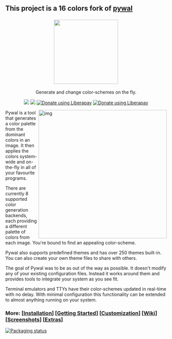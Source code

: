 ## This project is a 16 colors fork of [pywal](https://github.com/dylanaraps/pywal)
<h3 align="center"><img src="https://i.imgur.com/5WgMACe.gif" width="200px"></h3>
<p align="center">Generate and change color-schemes on the fly.</p>

<p align="center">
<a href="./LICENSE.md"><img src="https://img.shields.io/badge/license-MIT-blue.svg"></a>
<a href="https://pypi.python.org/pypi/pywal16/"><img src="https://img.shields.io/pypi/v/pywal16.svg"></a>
<a href="https://liberapay.com/eylles/donate"><img alt="Donate using Liberapay" src="https://img.shields.io/liberapay/receives/eylles.svg?logo=liberapay"></a>
<a href="https://liberapay.com/eylles/donate"><img alt="Donate using Liberapay" src="https://img.shields.io/liberapay/patrons/eylles.svg?logo=liberapay"></a>
</p>

<img src="https://i.imgur.com/V1FuvJP.png" alt="img" align="right" width="400px">

Pywal is a tool that generates a color palette from the dominant colors in an image. It then applies the colors system-wide and on-the-fly in all of your favourite programs.  

There are currently 8 supported color generation backends, each providing a different palette of colors from each image. You're bound to find an appealing color-scheme.

Pywal also supports predefined themes and has over 250 themes built-in. You can also create your own theme files to share with others.

The goal of Pywal was to be as out of the way as possible. It doesn't modify any of your existing configuration files. Instead it works around them and provides tools to integrate your system as you see fit.

Terminal emulators and TTYs have their color-schemes updated in real-time with no delay. With minimal configuration this functionality can be extended to almost anything running on your system.

### More: \[[Installation](https://github.com/eylles/pywal16/wiki/Installation)] \[[Getting Started](https://github.com/eylles/pywal16/wiki/Getting-Started)] \[[Customization](https://github.com/eylles/pywal16/wiki/Customization)] \[[Wiki](https://github.com/eylles/pywal16/wiki)] \[[Screenshots](https://www.reddit.com/r/unixporn/search?q=wal&restrict_sr=on&sort=relevance&t=all)] \[[Extras](https://github.com/eylles/pywal-extra)]

[![Packaging status](https://repology.org/badge/vertical-allrepos/pywal16.svg)](https://repology.org/project/pywal16/versions)

